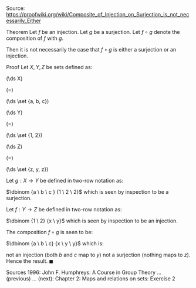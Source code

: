 # 

Source: https://proofwiki.org/wiki/Composite_of_Injection_on_Surjection_is_not_necessarily_Either

Theorem
Let $f$ be an injection.
Let $g$ be a surjection.
Let $f \circ g$ denote the composition of $f$ with $g$.

Then it is not necessarily the case that $f \circ g$ is either a surjection or an injection.


Proof
Let $X, Y, Z$ be sets defined as:















\(\ds X\)

\(=\)







\(\ds \set {a, b, c}\)




















\(\ds Y\)

\(=\)







\(\ds \set {1, 2}\)




















\(\ds Z\)

\(=\)







\(\ds \set {z, y, z}\)










Let $g: X \to Y$ be defined in two-row notation as:

$\dbinom {a \ b \ c } {1 \ 2 \ 2}$
which is seen by inspection to be a surjection.

Let $f: Y \to Z$ be defined in two-row notation as:

$\dbinom {1 \ 2} {x \ y}$
which is seen by inspection to be an injection.

The composition $f \circ g$ is seen to be:

$\dbinom {a \ b \ c} {x \ y \ y}$
which is:

not an injection (both $b$ and $c$ map to $y$)
not a surjection (nothing maps to $z$).
Hence the result.
$\blacksquare$


Sources
1996: John F. Humphreys: A Course in Group Theory ... (previous) ... (next): Chapter $2$: Maps and relations on sets: Exercise $2$





